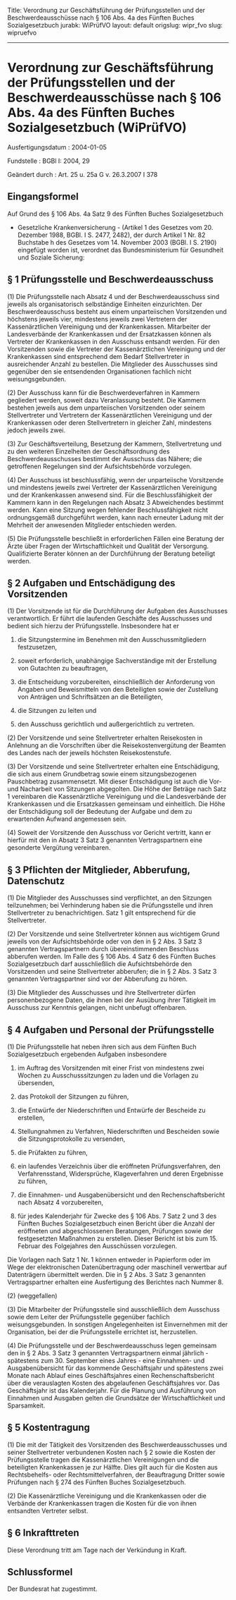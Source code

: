 Title: Verordnung zur Geschäftsführung der Prüfungsstellen und der Beschwerdeausschüsse
  nach § 106 Abs. 4a des Fünften Buches Sozialgesetzbuch
jurabk: WiPrüfVO
layout: default
origslug: wipr_fvo
slug: wipruefvo

---

# Verordnung zur Geschäftsführung der Prüfungsstellen und der Beschwerdeausschüsse nach § 106 Abs. 4a des Fünften Buches Sozialgesetzbuch (WiPrüfVO)

Ausfertigungsdatum
:   2004-01-05

Fundstelle
:   BGBl I: 2004, 29

Geändert durch
:   Art. 25 u. 25a G v. 26.3.2007 I 378


## Eingangsformel

Auf Grund des § 106 Abs. 4a Satz 9 des Fünften Buches Sozialgesetzbuch
- Gesetzliche Krankenversicherung - (Artikel 1 des Gesetzes vom 20.
Dezember 1988, BGBl. I S. 2477, 2482), der durch Artikel 1 Nr. 82
Buchstabe h des Gesetzes vom 14. November 2003 (BGBl. I S. 2190)
eingefügt worden ist, verordnet das Bundesministerium für Gesundheit
und Soziale Sicherung:


## § 1 Prüfungsstelle und Beschwerdeausschuss

(1) Die Prüfungsstelle nach Absatz 4 und der Beschwerdeausschuss sind
jeweils als organisatorisch selbständige Einheiten einzurichten. Der
Beschwerdeausschuss besteht aus einem unparteiischen Vorsitzenden und
höchstens jeweils vier, mindestens jeweils zwei Vertretern der
Kassenärztlichen Vereinigung und der Krankenkassen. Mitarbeiter der
Landesverbände der Krankenkassen und der Ersatzkassen können als
Vertreter der Krankenkassen in den Ausschuss entsandt werden. Für den
Vorsitzenden sowie die Vertreter der Kassenärztlichen Vereinigung und
der Krankenkassen sind entsprechend dem Bedarf Stellvertreter in
ausreichender Anzahl zu bestellen. Die Mitglieder des Ausschusses sind
gegenüber den sie entsendenden Organisationen fachlich nicht
weisungsgebunden.

(2) Der Ausschuss kann für die Beschwerdeverfahren in Kammern
gegliedert werden, soweit dazu Veranlassung besteht. Die Kammern
bestehen jeweils aus dem unparteiischen Vorsitzenden oder seinem
Stellvertreter und Vertretern der Kassenärztlichen Vereinigung und der
Krankenkassen oder deren Stellvertretern in gleicher Zahl, mindestens
jedoch jeweils zwei.

(3) Zur Geschäftsverteilung, Besetzung der Kammern, Stellvertretung
und zu den weiteren Einzelheiten der Geschäftsordnung des
Beschwerdeausschusses bestimmt der Ausschuss das Nähere; die
getroffenen Regelungen sind der Aufsichtsbehörde vorzulegen.

(4) Der Ausschuss ist beschlussfähig, wenn der unparteiische
Vorsitzende und mindestens jeweils zwei Vertreter der Kassenärztlichen
Vereinigung und der Krankenkassen anwesend sind. Für die
Beschlussfähigkeit der Kammern kann in den Regelungen nach Absatz 3
Abweichendes bestimmt werden. Kann eine Sitzung wegen fehlender
Beschlussfähigkeit nicht ordnungsgemäß durchgeführt werden, kann nach
erneuter Ladung mit der Mehrheit der anwesenden Mitglieder entschieden
werden.

(5) Die Prüfungsstelle beschließt in erforderlichen Fällen eine
Beratung der Ärzte über Fragen der Wirtschaftlichkeit und Qualität der
Versorgung. Qualifizierte Berater können an der Durchführung der
Beratung beteiligt werden.


## § 2 Aufgaben und Entschädigung des Vorsitzenden

(1) Der Vorsitzende ist für die Durchführung der Aufgaben des
Ausschusses verantwortlich. Er führt die laufenden Geschäfte des
Ausschusses und bedient sich hierzu der Prüfungsstelle. Insbesondere
hat er

1.  die Sitzungstermine im Benehmen mit den Ausschussmitgliedern
    festzusetzen,


2.  soweit erforderlich, unabhängige Sachverständige mit der Erstellung
    von Gutachten zu beauftragen,


3.  die Entscheidung vorzubereiten, einschließlich der Anforderung von
    Angaben und Beweismitteln von den Beteiligten sowie der Zustellung von
    Anträgen und Schriftsätzen an die Beteiligten,


4.  die Sitzungen zu leiten und


5.  den Ausschuss gerichtlich und außergerichtlich zu vertreten.




(2) Der Vorsitzende und seine Stellvertreter erhalten Reisekosten in
Anlehnung an die Vorschriften über die Reisekostenvergütung der
Beamten des Landes nach der jeweils höchsten Reisekostenstufe.

(3) Der Vorsitzende und seine Stellvertreter erhalten eine
Entschädigung, die sich aus einem Grundbetrag sowie einem
sitzungsbezogenen Pauschbetrag zusammensetzt. Mit dieser Entschädigung
ist auch die Vor- und Nacharbeit von Sitzungen abgegolten. Die Höhe
der Beträge nach Satz 1 vereinbaren die Kassenärztliche Vereinigung
und die Landesverbände der Krankenkassen und die Ersatzkassen
gemeinsam und einheitlich. Die Höhe der Entschädigung soll der
Bedeutung der Aufgabe und dem zu erwartenden Aufwand angemessen sein.

(4) Soweit der Vorsitzende den Ausschuss vor Gericht vertritt, kann er
hierfür mit den in Absatz 3 Satz 3 genannten Vertragspartnern eine
gesonderte Vergütung vereinbaren.


## § 3 Pflichten der Mitglieder, Abberufung, Datenschutz

(1) Die Mitglieder des Ausschusses sind verpflichtet, an den Sitzungen
teilzunehmen; bei Verhinderung haben sie die Prüfungsstelle und ihren
Stellvertreter zu benachrichtigen. Satz 1 gilt entsprechend für die
Stellvertreter.

(2) Der Vorsitzende und seine Stellvertreter können aus wichtigem
Grund jeweils von der Aufsichtsbehörde oder von den in § 2 Abs. 3 Satz
3 genannten Vertragspartnern durch übereinstimmenden Beschluss
abberufen werden. Im Falle des § 106 Abs. 4 Satz 6 des Fünften Buches
Sozialgesetzbuch darf ausschließlich die Aufsichtsbehörde den
Vorsitzenden und seine Stellvertreter abberufen; die in § 2 Abs. 3
Satz 3 genannten Vertragspartner sind vor der Abberufung zu hören.

(3) Die Mitglieder des Ausschusses und ihre Stellvertreter dürfen
personenbezogene Daten, die ihnen bei der Ausübung ihrer Tätigkeit im
Ausschuss zur Kenntnis gelangen, nicht unbefugt offenbaren.


## § 4 Aufgaben und Personal der Prüfungsstelle

(1) Die Prüfungsstelle hat neben ihren sich aus dem Fünften Buch
Sozialgesetzbuch ergebenden Aufgaben insbesondere

1.  im Auftrag des Vorsitzenden mit einer Frist von mindestens zwei Wochen
    zu Ausschusssitzungen zu laden und die Vorlagen zu übersenden,


2.  das Protokoll der Sitzungen zu führen,


3.  die Entwürfe der Niederschriften und Entwürfe der Bescheide zu
    erstellen,


4.  Stellungnahmen zu Verfahren, Niederschriften und Bescheiden sowie die
    Sitzungsprotokolle zu versenden,


5.  die Prüfakten zu führen,


6.  ein laufendes Verzeichnis über die eröffneten Prüfungsverfahren, den
    Verfahrensstand, Widersprüche, Klageverfahren und deren Ergebnisse zu
    führen,


7.  die Einnahmen- und Ausgabenübersicht und den Rechenschaftsbericht nach
    Absatz 4 vorzubereiten,


8.  für jedes Kalenderjahr für Zwecke des § 106 Abs. 7 Satz 2 und 3 des
    Fünften Buches Sozialgesetzbuch einen Bericht über die Anzahl der
    eröffneten und abgeschlossenen Beratungen, Prüfungen sowie der
    festgesetzten Maßnahmen zu erstellen. Dieser Bericht ist bis zum 15.
    Februar des Folgejahres den Ausschüssen vorzulegen.



Die Vorlagen nach Satz 1 Nr. 1 können entweder in Papierform oder im
Wege der elektronischen Datenübertragung oder maschinell verwertbar
auf Datenträgern übermittelt werden. Die in § 2 Abs. 3 Satz 3
genannten Vertragspartner erhalten eine Ausfertigung des Berichtes
nach Nummer 8.

(2) (weggefallen)

(3) Die Mitarbeiter der Prüfungsstelle sind ausschließlich dem
Ausschuss sowie dem Leiter der Prüfungsstelle gegenüber fachlich
weisungsgebunden. In sonstigen Angelegenheiten ist Einvernehmen mit
der Organisation, bei der die Prüfungsstelle errichtet ist,
herzustellen.

(4) Die Prüfungsstelle und der Beschwerdeausschuss legen gemeinsam den
in § 2 Abs. 3 Satz 3 genannten Vertragspartnern einmal jährlich -
spätestens zum 30. September eines Jahres - eine Einnahmen- und
Ausgabenübersicht für das kommende Geschäftsjahr und spätestens zwei
Monate nach Ablauf eines Geschäftsjahres einen Rechenschaftsbericht
über die verauslagten Kosten des abgelaufenen Geschäftsjahres vor. Das
Geschäftsjahr ist das Kalenderjahr. Für die Planung und Ausführung von
Einnahmen und Ausgaben gelten die Grundsätze der Wirtschaftlichkeit
und Sparsamkeit.


## § 5 Kostentragung

(1) Die mit der Tätigkeit des Vorsitzenden des Beschwerdeausschusses
und seiner Stellvertreter verbundenen Kosten nach § 2 sowie die Kosten
der Prüfungsstelle tragen die Kassenärztlichen Vereinigungen und die
beteiligten Krankenkassen je zur Hälfte. Dies gilt auch für die Kosten
aus Rechtsbehelfs- oder Rechtsmittelverfahren, der Beauftragung
Dritter sowie Prüfungen nach § 274 des Fünften Buches
Sozialgesetzbuch.

(2) Die Kassenärztliche Vereinigung und die Krankenkassen oder die
Verbände der Krankenkassen tragen die Kosten für die von ihnen
entsandten Vertreter selbst.


## § 6 Inkrafttreten

Diese Verordnung tritt am Tage nach der Verkündung in Kraft.


## Schlussformel

Der Bundesrat hat zugestimmt.

